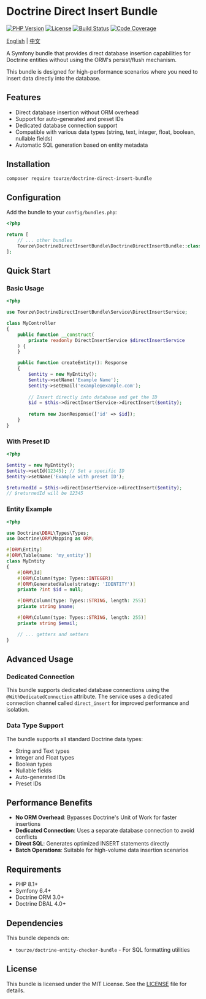 # Doctrine Direct Insert Bundle

[![PHP Version](https://img.shields.io/badge/php-%3E%3D8.1-8892BF.svg)](https://php.net/)
[![License](https://img.shields.io/badge/license-MIT-blue.svg)](LICENSE)
[![Build Status](https://img.shields.io/badge/build-passing-brightgreen.svg)](#)
[![Code Coverage](https://img.shields.io/badge/coverage-100%25-brightgreen.svg)](#)

[English](README.md) | [中文](README.zh-CN.md)

A Symfony bundle that provides direct database insertion capabilities for Doctrine entities without using the ORM's persist/flush mechanism. 

This bundle is designed for high-performance scenarios where you need to insert data directly into the database.

## Features

- Direct database insertion without ORM overhead
- Support for auto-generated and preset IDs
- Dedicated database connection support
- Compatible with various data types (string, text, integer, float, boolean, nullable fields)
- Automatic SQL generation based on entity metadata

## Installation

```bash
composer require tourze/doctrine-direct-insert-bundle
```

## Configuration

Add the bundle to your `config/bundles.php`:

```php
<?php

return [
    // ... other bundles
    Tourze\DoctrineDirectInsertBundle\DoctrineDirectInsertBundle::class => ['all' => true],
];
```

## Quick Start

### Basic Usage

```php
<?php

use Tourze\DoctrineDirectInsertBundle\Service\DirectInsertService;

class MyController
{
    public function __construct(
        private readonly DirectInsertService $directInsertService
    ) {
    }

    public function createEntity(): Response
    {
        $entity = new MyEntity();
        $entity->setName('Example Name');
        $entity->setEmail('example@example.com');
        
        // Insert directly into database and get the ID
        $id = $this->directInsertService->directInsert($entity);
        
        return new JsonResponse(['id' => $id]);
    }
}
```

### With Preset ID

```php
<?php

$entity = new MyEntity();
$entity->setId(12345); // Set a specific ID
$entity->setName('Example with preset ID');

$returnedId = $this->directInsertService->directInsert($entity);
// $returnedId will be 12345
```

### Entity Example

```php
<?php

use Doctrine\DBAL\Types\Types;
use Doctrine\ORM\Mapping as ORM;

#[ORM\Entity]
#[ORM\Table(name: 'my_entity')]
class MyEntity
{
    #[ORM\Id]
    #[ORM\Column(type: Types::INTEGER)]
    #[ORM\GeneratedValue(strategy: 'IDENTITY')]
    private ?int $id = null;

    #[ORM\Column(type: Types::STRING, length: 255)]
    private string $name;

    #[ORM\Column(type: Types::STRING, length: 255)]
    private string $email;

    // ... getters and setters
}
```

## Advanced Usage

### Dedicated Connection

This bundle supports dedicated database connections using the `@WithDedicatedConnection` attribute. The service uses a dedicated connection channel called `direct_insert` for improved performance and isolation.

### Data Type Support

The bundle supports all standard Doctrine data types:
- String and Text types
- Integer and Float types  
- Boolean types
- Nullable fields
- Auto-generated IDs
- Preset IDs

## Performance Benefits

- **No ORM Overhead**: Bypasses Doctrine's Unit of Work for faster insertions
- **Dedicated Connection**: Uses a separate database connection to avoid conflicts
- **Direct SQL**: Generates optimized INSERT statements directly
- **Batch Operations**: Suitable for high-volume data insertion scenarios

## Requirements

- PHP 8.1+
- Symfony 6.4+
- Doctrine ORM 3.0+
- Doctrine DBAL 4.0+

## Dependencies

This bundle depends on:

- `tourze/doctrine-entity-checker-bundle` - For SQL formatting utilities

## License

This bundle is licensed under the MIT License. See the [LICENSE](LICENSE) file for details.